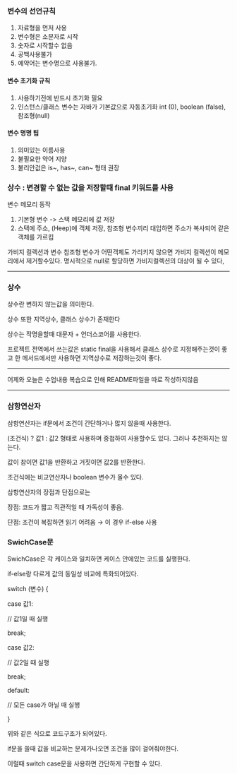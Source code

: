 

### 변수의 선언규칙
1. 자료형을 먼저 사용
2. 변수형은 소문자로 시작
3. 숫자로 시작할수 없음
4. 공백사용불가
5. 예약어는 변수명으로 사용불가.

#### 변수 초기화 규칙
1. 사용하기전에 반드시 초기화 필요
2. 인스턴스/클래스 변수는 자바가 기본값으로 자동초기화 int (0), boolean (false), 참조형(null)

#### 변수 명명 팁
1. 의미있는 이름사용
2. 불필요한 약어 지양
3. 불리안겂은 is~, has~, can~ 형태 권장

### 상수 : 변경할 수 없는 값을 저장할때 final 키워드를 사용

변수 메모리 동작
1. 기본형 변수 -> 스택 메모리에 값 저장
2. 스택에 주소, (Heep)에 객체 저장, 참조형 변수끼리 대입하면 주소가 복사되어 같은 객체를 가르킴

가비지 컬렉션과 변수
참조형 변수가 어떤객체도 가리키지 않으면 가비지 컬렉션이 메모리에서 제거할수있다. 
명시적으로 null로 할당하면 가비지컬렉션의 대상이 될 수 있다,

-------------------------------------------------------------------------------------

### 상수
상수란 변하지 않는값을 의미한다.

상수 또한 지역상수, 클래스 상수가 존재한다

상수는 작명을할때 대문자 + 언더스코어를 사용한다.

프로젝트 전역에서 쓰는값은 static final을 사용해서 클래스 상수로 지정해주는것이 좋고
한 메서드에서만 사용하면 지역상수로 저장하는것이 좋다.

-------------------------------------------------------------------------------------

어제와 오늘은 수업내용 복습으로 인해 README파일을 따로 작성하지않음

-------------------------------------------------------------------------------------

### 삼항연산자
삼항연산자는 if문에서 조건이 간단하거나 많지 않을때 사용한다.

(조건식) ? 값1 : 값2 형태로 사용하며 중첩하여 사용할수도 있다. 그러나 추천하지는 않는다.

값이 참이면 값1을 반환하고 거짓이면 값2를 반환한다.

조건식에는 비교연산자나 boolean 변수가 올수 있다.

삼항연산자의 장점과 단점으로는

장점: 코드가 짧고 직관적일 때 가독성이 좋음.

단점: 조건이 복잡하면 읽기 어려움 → 이 경우 if-else 사용


### SwichCase문
SwichCase은 각 케이스와 일치하면 케이스 안에있는 코드를 실행한다.

if-else랑 다르게 값의 동일성 비교에 특화되어있다.

switch (변수) {

case 값1:

// 값1일 때 실행

break;

case 값2:

// 값2일 때 실행

break;

default:

// 모든 case가 아닐 때 실행

}

위와 같은 식으로 코드구조가 되어있다. 

if문을 쓸때 값을 비교하는 문제가나오면 조건을 많이 걸어줘야한다.

이럴때 switch case문을 사용하면 간단하게 구현할 수 있다.